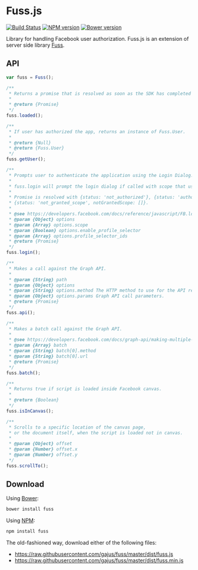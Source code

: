 # Fuss.js

[![Build Status](https://travis-ci.org/gajus/url-regexp.png?branch=master)](https://travis-ci.org/gajus/url-regexp)
[![NPM version](https://badge.fury.io/js/fuss.svg)](http://badge.fury.io/js/fuss)
[![Bower version](https://badge.fury.io/bo/fuss.svg)](http://badge.fury.io/bo/fuss)

Library for handling Facebook user authorization. Fuss.js is an extension of server side library [Fuss](https://github.com/gajus/fuss).

## API

```js
var fuss = Fuss();

/**
 * Returns a promise that is resolved as soon as the SDK has completed loading and FB.getLoginStatus is known.
 * 
 * @return {Promise}
 */
fuss.loaded();

/**
 * If user has authorized the app, returns an instance of Fuss.User.
 * 
 * @return {Null}
 * @return {Fuss.User}
 */
fuss.getUser();

/**
 * Prompts user to authenticate the application using the Login Dialog.
 *
 * fuss.login will prompt the login dialog if called with scope that user has not granted.
 *
 * Promise is resolved with {status: 'not_authorized'}, {status: 'authorized'} or
 * {status: 'not_granted_scope', notGrantedScope: []}.
 * 
 * @see https://developers.facebook.com/docs/reference/javascript/FB.login/v2.2
 * @param {Object} options
 * @param {Array} options.scope
 * @param {Boolean} options.enable_profile_selector
 * @param {Array} options.profile_selector_ids
 * @return {Promise}
 */
fuss.login();

/**
 * Makes a call against the Graph API.
 * 
 * @param {String} path
 * @param {Object} options
 * @param {String} options.method The HTTP method to use for the API request. Default: get.
 * @param {Object} options.params Graph API call parameters.
 * @return {Promise}
 */
fuss.api();

/**
 * Makes a batch call against the Graph API.
 * 
 * @see https://developers.facebook.com/docs/graph-api/making-multiple-requests#multiple_methods
 * @param {Array} batch
 * @param {String} batch[0].method
 * @param {String} batch[0].url
 * @return {Promise}
 */
fuss.batch();

/**
 * Returns true if script is loaded inside Facebook canvas.
 *
 * @return {Boolean}
 */
fuss.isInCanvas();

/**
 * Scrolls to a specific location of the canvas page,
 * or the document itself, when the script is loaded not in canvas.
 * 
 * @param {Object} offset
 * @param {Number} offset.x
 * @param {Number} offset.y
 */
fuss.scrollTo();
```

## Download

Using [Bower](http://bower.io/):

```sh
bower install fuss
```

Using [NPM](https://www.npmjs.org/):

```sh
npm install fuss
```

The old-fashioned way, download either of the following files:

* https://raw.githubusercontent.com/gajus/fuss/master/dist/fuss.js
* https://raw.githubusercontent.com/gajus/fuss/master/dist/fuss.min.js